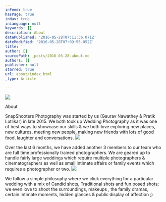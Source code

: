 ```yaml
---
inFeed: true
hasPage: true
inNav: true
inLanguage: null
keywords: []
description: About
datePublished: '2016-05-28T07:11:36.071Z'
dateModified: '2016-05-28T07:09:55.052Z'
title: ''
author: []
sourcePath: _posts/2016-05-28-about.md
authors: []
publisher: null
starred: true
url: about/index.html
_type: Article

---
```

![](https://the-grid-user-content.s3-us-west-2.amazonaws.com/818f8984-fdea-4dc0-8801-0c1f55e96775.jpg)

About

SnapShooters Photography was started by us (Gaurav Nawathey & Pratik Lotlikar) in late 2015\. We both took up Wedding Photography as it was one of best ways to showcase our skills & we both love exploring new places, new cultures, meeting new people, making new friends with lots of good food, laughter and conversations.
![](https://the-grid-user-content.s3-us-west-2.amazonaws.com/64c12c1e-a131-4fef-b74a-7104deb430ac.jpg)

Over the last 6 months, we have added another 3 members to our team who are full time professionally trained photographers. We are geared up to handle fairly large weddings which require multiple photographers & cinematographers as well as small intimate affairs or family events which requires a photographer or two.
![](https://the-grid-user-content.s3-us-west-2.amazonaws.com/0ecb4fe2-7b7c-4b25-83d5-6f4032beb548.jpg)

We follow a simple philosophy where we click everything for a particular wedding with a mix of Candid shots, Traditional shots and fun posed shots; we even love to shoot the surroundings, makeups , the family dramas, certain intimate moments, hidden glances & public display of affection ;)